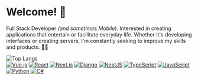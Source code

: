 # Welcome! 👋

Full Stack Developer _(and sometimes Mobile)_. Interested in creating applications that entertain or facilitate everyday life. 
Whether it's developing interfaces or creating servers, I'm constantly seeking to improve my skills and products. 🧑‍💻

![Top Langs](https://github-readme-stats.vercel.app/api/top-langs/?username=lucas7maciel&hide_progress=true)<br />
[![Vue.js](https://img.shields.io/badge/Vue.js-4FC08D?style=flat-square&logo=Vue.js&logoColor=white)](https://vuejs.org/)
[![React](https://img.shields.io/badge/React-61DAFB?style=flat-square&logo=React&logoColor=white)](https://reactjs.org/)
[![Next.js](https://img.shields.io/badge/Next.js-000000?style=flat-square&logo=Next.js&logoColor=white)](https://nextjs.org/)
[![Django](https://img.shields.io/badge/Django-092E20?style=flat-square&logo=Django&logoColor=white)](https://www.djangoproject.com/)
[![NestJS](https://img.shields.io/badge/NestJS-E0234E?style=flat-square&logo=NestJS&logoColor=white)](https://nestjs.com/)
[![TypeScript](https://img.shields.io/badge/TypeScript-3178C6?style=flat-square&logo=TypeScript&logoColor=white)](https://www.typescriptlang.org/)
[![JavaScript](https://img.shields.io/badge/JavaScript-F7DF1E?style=flat-square&logo=JavaScript&logoColor=white)](https://www.javascript.com/)
[![Python](https://img.shields.io/badge/Python-3776AB?style=flat-square&logo=Python&logoColor=white)](https://www.python.org/)
[![C#](https://img.shields.io/badge/C%23-239120?style=flat-square&logo=C%20Sharp&logoColor=white)](https://docs.microsoft.com/en-us/dotnet/csharp/)

